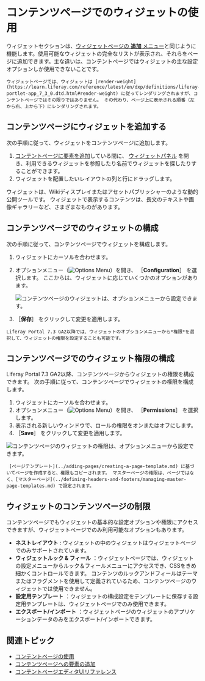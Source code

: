 # コンテンツページでのウィジェットの使用
<!--TASK: Reconsider-->
ウィジェットセクションは、[ウィジェットページの **追加** メニュー](../using-widget-pages/adding-widgets-to-a-page.md)と同じように機能します。使用可能なウィジェットの完全なリストが表示され、それらをページに追加できます。主な違いは、コンテントページではウィジェットの主な設定オプションしか使用できないことです。

```{note}
ウィジェットページでは、ウィジェットは [render-weight](https://learn.liferay.com/reference/latest/en/dxp/definitions/liferay-portlet-app_7_3_0.dtd.html#render-weight) に従ってレンダリングされますが、コンテントページではその限りではありません。 その代わり、ページ上に表示される順番（左から右、上から下）にレンダリングされます。
```

<a name="adding-widgets-on-content-pages" />

## コンテンツページにウィジェットを追加する

次の手順に従って、ウィジェットをコンテンツページに追加します。

1. [コンテントページに要素を追加](./adding-elements-to-content-pages.md)している間に、 [ウィジェットパネル](./content-page-editor-ui-reference.md) を開き、利用できるウィジェットを参照したり名前でウィジェットを探したりすることができます。
1. ウィジェットを配置したいレイアウトの列と行にドラッグします。

ウィジェットは、Wikiディスプレイまたはアセットパブリッシャーのような動的公開ツールです。 ウィジェットで表示するコンテンツは、長文のテキストや画像ギャラリーなど、さまざまなものがあります。


<a name="configuring-widgets-on-content-pages" />

## コンテンツページでのウィジェットの構成

次の手順に従って、コンテンツページでウィジェットを構成します。

1. ウィジェットにカーソルを合わせます。
1. オプションメニュー（![Options Menu](../../../images/icon-app-options.png)）を開き、 ［**Configuration**］ を選択します。 ここからは、ウィジェットに応じていくつかのオプションがあります。
   
   ![コンテンツページのウィジェットは、オプションメニューから設定できます。](./using-widgets-on-a-content-page/images/01.png)

1. ［**保存**］ をクリックして変更を適用します。

```{note}
Liferay Portal 7.3 GA2以降では、ウィジェットのオプションメニューから*権限*を選択して、ウィジェットの権限を設定することも可能です。
```

<a name="configuring-widget-permissions-on-content-pages" />

## コンテンツページでのウィジェット権限の構成

Liferay Portal 7.3 GA2以降、コンテンツページからウィジェットの権限を構成できます。 次の手順に従って、コンテンツページでウィジェットの権限を構成します。

1. ウィジェットにカーソルを合わせます。
1. オプションメニュー（![Options Menu](../../../images/icon-app-options.png)）を開き、 ［**Permissions**］ を選択します。
1. 表示される新しいウィンドウで、ロールの権限をオンまたはオフにします。
1. ［**Save**］ をクリックして変更を適用します。

![コンテンツページのウィジェットの権限は、オプションメニューから設定できます。](./using-widgets-on-a-content-page/images/02.png)


```{note}
 [ページテンプレート](../adding-pages/creating-a-page-template.md) に基づいてページを作成すると、権限もコピーされます。 マスターページの権限は、ページではなく、[マスターページ](../defining-headers-and-footers/managing-master-page-templates.md) で設定されます。
```
<a name="content-page-limitations-for-widgets" />

## ウィジェットのコンテンツページの制限

コンテンツページでもウィジェットの基本的な設定オプションや権限にアクセスできますが、ウィジェットページでのみ利用可能なオプションもあります。

* **ネストレイアウト** : ウィジェットの中のウィジェットはウィジェットページでのみサポートされています。
* **ウィジェットルック & フィール** ：ウィジェットページでは、ウィジェットの設定メニューからルック＆フィールメニューにアクセスでき、CSSをきめ細かくコントロールできます。 コンテンツのルックアンドフィールはテーマまたはフラグメントを使用して定義されているため、コンテンツページのウィジェットでは使用できません。
* **設定用テンプレート** ：ウィジェットの構成設定をテンプレートに保存する設定用テンプレートは、ウィジェットページでのみ使用できます。
* **エクスポート/インポート** ：ウィジェットページのウィジェットのアプリケーションデータのみをエクスポート/インポートできます。

<a name="additional-information" />

## 関連トピック

- [コンテントページの使用](../using-content-pages.md)
- [コンテンツページへの要素の追加](./adding-elements-to-content-pages.md)
- [コンテントページエディタUIリファレンス](./content-page-editor-ui-reference.md)
